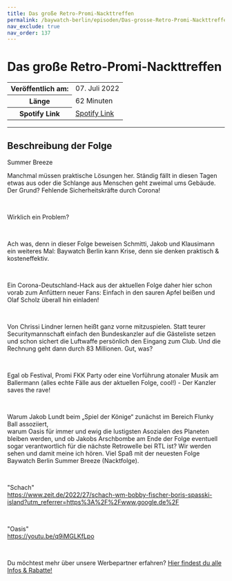```yaml
---
title: Das große Retro-Promi-Nackttreffen
permalink: /baywatch-berlin/episoden/Das-grosse-Retro-Promi-Nackttreffen
nav_exclude: true
nav_order: 137
---
```


# Das große Retro-Promi-Nackttreffen
<table class="resp-table dcf-table dcf-table-responsive dcf-table-bordered dcf-table-striped dcf-w-100%">
                    <tbody>
                        <tr>
                            <th scope="row">Veröffentlich am:</th>
                            <td data-label="Veröffentlich am:">07. Juli 2022</td>
                        </tr>
                        <tr>
                            <th scope="row">Länge </th>
                            <td data-label="Länge ">62 Minuten</td>
                        </tr><tr>
                                <th scope="row">Spotify Link</th>
                                <td data-label="Spotify Link"><a href="https://open.spotify.com/episode/58cdA5082du4PpCCBCIUlx">Spotify Link</a></td>
                            </tr></tbody>
                </table>

***

## Beschreibung der Folge

<div>
Summer Breeze<br/><p>Manchmal müssen praktische Lösungen her. Ständig fällt in diesen Tagen etwas aus oder die Schlange aus Menschen geht zweimal ums Gebäude. Der Grund? Fehlende Sicherheitskräfte durch Corona! </p><br/><p>Wirklich ein Problem? </p><br/><p>Ach was, denn in dieser Folge beweisen Schmitti, Jakob und Klausimann ein weiteres Mal: Baywatch Berlin kann Krise, denn sie denken praktisch &amp; kosteneffektiv. </p><br/><p>Ein Corona-Deutschland-Hack aus der aktuellen Folge daher hier schon vorab zum Anfüttern neuer Fans: Einfach in den sauren Apfel beißen und Olaf Scholz überall hin einladen! </p><br/><p>Von Chrissi Lindner lernen heißt ganz vorne mitzuspielen. Statt teurer Securitymannschaft einfach den Bundeskanzler auf die Gästeliste setzen und schon sichert die Luftwaffe persönlich den Eingang zum Club. Und die Rechnung geht dann durch 83 Millionen. Gut, was?</p><br/><p>Egal ob Festival, Promi FKK Party oder eine Vorführung atonaler Musik am Ballermann (alles echte Fälle aus der aktuellen Folge, cool!) - Der Kanzler saves the rave! </p><br/><p>Warum Jakob Lundt beim „Spiel der Könige“ zunächst im Bereich Flunky Ball assoziiert, <br/>warum Oasis für immer und ewig die lustigsten Asozialen des Planeten bleiben werden, und ob Jakobs Arschbombe am Ende der Folge eventuell sogar verantwortlich für die nächste Retrowelle bei RTL ist? Wir werden sehen und damit meine ich hören. Viel Spaß mit der neuesten Folge Baywatch Berlin Summer Breeze (Nacktfolge).</p><br/><p>&#34;Schach&#34;<br/><a href="https://www.zeit.de/2022/27/schach-wm-bobby-fischer-boris-spasski-island?utm_referrer&#61;https%3A%2F%2Fwww.google.de%2F" rel="nofollow">https://www.zeit.de/2022/27/schach-wm-bobby-fischer-boris-spasski-island?utm_referrer&#61;https%3A%2F%2Fwww.google.de%2F</a></p><br/><p>&#34;Oasis&#34;<br/><a href="https://youtu.be/q9iMGLKfLpo" rel="nofollow">https://youtu.be/q9iMGLKfLpo</a></p><br/><p>Du möchtest mehr über unsere Werbepartner erfahren? <a href="https://linktr.ee/BaywatchBerlin" rel="nofollow">Hier findest du alle Infos &amp; Rabatte!</a></p>  
</div>

